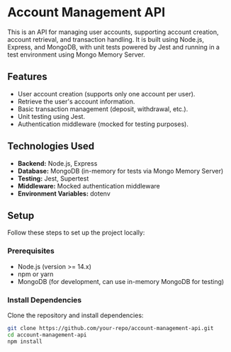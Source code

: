 # Account Management API

This is an API for managing user accounts, supporting account creation, account retrieval, and transaction handling. It is built using Node.js, Express, and MongoDB, with unit tests powered by Jest and running in a test environment using Mongo Memory Server.

## Features

- User account creation (supports only one account per user).
- Retrieve the user's account information.
- Basic transaction management (deposit, withdrawal, etc.).
- Unit testing using Jest.
- Authentication middleware (mocked for testing purposes).

## Technologies Used

- **Backend:** Node.js, Express
- **Database:** MongoDB (in-memory for tests via Mongo Memory Server)
- **Testing:** Jest, Supertest
- **Middleware:** Mocked authentication middleware
- **Environment Variables:** dotenv

## Setup

Follow these steps to set up the project locally:

### Prerequisites

- Node.js (version >= 14.x)
- npm or yarn
- MongoDB (for development, can use in-memory MongoDB for testing)

### Install Dependencies

Clone the repository and install dependencies:

```bash
git clone https://github.com/your-repo/account-management-api.git
cd account-management-api
npm install
